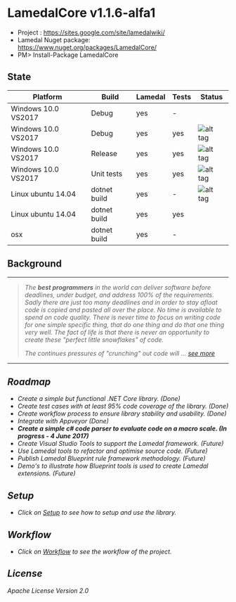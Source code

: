 # LamedalCore v1.1.6-alfa1
* Project : https://sites.google.com/site/lamedalwiki/
* Lamedal Nuget package: https://www.nuget.org/packages/LamedalCore/
* PM> Install-Package LamedalCore

## State
Platform           | Build      |Lamedal|Tests|Status
-------------------|------------|-------|-----|---------
Windows 10.0 VS2017|Debug       | yes   | -   |
Windows 10.0 VS2017|Debug       | yes   | yes | ![alt tag](https://ci.appveyor.com/api/projects/status/s8ox68g39xc9tfne?svg=true) 
Windows 10.0 VS2017|Release     | yes   | yes | ![alt tag](https://ci.appveyor.com/api/projects/status/9t93y3013de1ktwg?svg=true)
Windows 10.0 VS2017|Unit tests  | yes   | yes | ![alt tag](https://ci.appveyor.com/api/projects/status/r64leqcijlqfj24h?svg=true)
Linux ubuntu 14.04 |dotnet build| yes   | -   | ![alt tag](https://travis-ci.org/perezLamed/LamedalCore.svg?branch=master)
Linux ubuntu 14.04 |dotnet build| yes   | yes | 
osx                |dotnet build| yes   | -   | 

## Background
-------------------------------------------------------------------------------------
> <i> The **best programmers** in the world can deliver software before deadlines, under budget, 
> and address 100% of the requirements. Sadly there are just too many deadlines and in order 
> to stay afloat code is copied and pasted all over the place. No time is available to spend 
> on code quality. There is never time to focus on writing code for one simple specific thing, 
> that do one thing and do that one thing very well. The fact of life is that there is never 
> an opportunity to create these "perfect little snowflakes" of code. 
>
> The continues pressures of "crunching" out code will ... [see more](https://sites.google.com/site/lamedalwiki/)
--------------------------------------------------------------------------------------------

## Roadmap
* *Create a simple but functional .NET Core library. (Done)*
* *Create test cases with at least 95% code coverage of the library. (Done)* 
* *Create workflow process to ensure library stability and usability. (Done)*
* *Integrate with Appveyor (Done)*
* **Create a simple c# code parser to evaluate code on a macro scale. (In progress - 4 June 2017)**
* Create Visual Studio Tools to support the Lamedal framework. (Future)
* Use Lamedal tools to refactor and optimise source code. (Future)
* Publish Lamedal Blueprint rule framework methodology. (Future)
* Demo's to illustrate how Blueprint tools is used to create Lamedal extensions. (Future)

## Setup
* Click on [Setup](docs/Setup.md) to see how to setup and use the library.

## Workflow
* Click on [Workflow](docs/Workflow.md) to see the workflow of the project.

## License
Apache License Version 2.0
